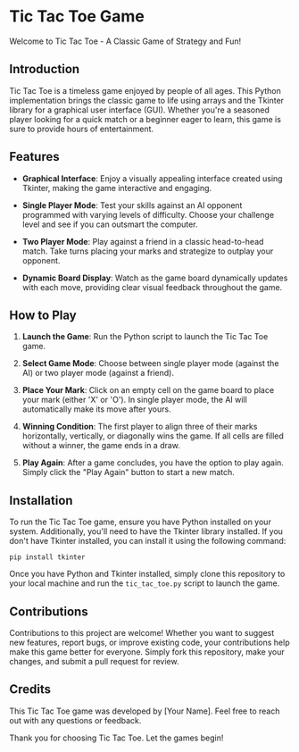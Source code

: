 # Tic Tac Toe Game

Welcome to Tic Tac Toe - A Classic Game of Strategy and Fun!

## Introduction

Tic Tac Toe is a timeless game enjoyed by people of all ages. This Python implementation brings the classic game to life using arrays and the Tkinter library for a graphical user interface (GUI). Whether you're a seasoned player looking for a quick match or a beginner eager to learn, this game is sure to provide hours of entertainment.

## Features

- **Graphical Interface**: Enjoy a visually appealing interface created using Tkinter, making the game interactive and engaging.

- **Single Player Mode**: Test your skills against an AI opponent programmed with varying levels of difficulty. Choose your challenge level and see if you can outsmart the computer.

- **Two Player Mode**: Play against a friend in a classic head-to-head match. Take turns placing your marks and strategize to outplay your opponent.

- **Dynamic Board Display**: Watch as the game board dynamically updates with each move, providing clear visual feedback throughout the game.

## How to Play

1. **Launch the Game**: Run the Python script to launch the Tic Tac Toe game.

2. **Select Game Mode**: Choose between single player mode (against the AI) or two player mode (against a friend).

3. **Place Your Mark**: Click on an empty cell on the game board to place your mark (either 'X' or 'O'). In single player mode, the AI will automatically make its move after yours.

4. **Winning Condition**: The first player to align three of their marks horizontally, vertically, or diagonally wins the game. If all cells are filled without a winner, the game ends in a draw.

5. **Play Again**: After a game concludes, you have the option to play again. Simply click the "Play Again" button to start a new match.

## Installation

To run the Tic Tac Toe game, ensure you have Python installed on your system. Additionally, you'll need to have the Tkinter library installed. If you don't have Tkinter installed, you can install it using the following command:

```
pip install tkinter
```

Once you have Python and Tkinter installed, simply clone this repository to your local machine and run the `tic_tac_toe.py` script to launch the game.

## Contributions

Contributions to this project are welcome! Whether you want to suggest new features, report bugs, or improve existing code, your contributions help make this game better for everyone. Simply fork this repository, make your changes, and submit a pull request for review.

## Credits

This Tic Tac Toe game was developed by [Your Name]. Feel free to reach out with any questions or feedback.

Thank you for choosing Tic Tac Toe. Let the games begin!
